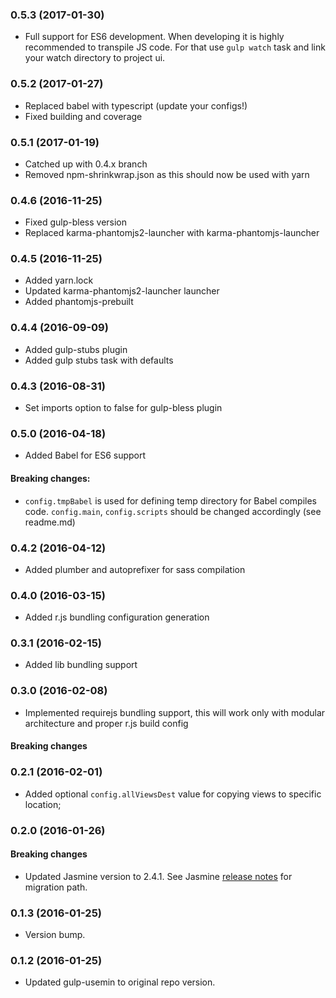 ### 0.5.3 (2017-01-30)

* Full support for ES6 development. When developing it is highly
  recommended to transpile JS code. For that use `gulp watch` task and link your watch directory to project ui.

### 0.5.2 (2017-01-27)

* Replaced babel with typescript (update your configs!)
* Fixed building and coverage

### 0.5.1 (2017-01-19)

* Catched up with 0.4.x branch
* Removed npm-shrinkwrap.json as this should now be used with yarn

### 0.4.6 (2016-11-25)

* Fixed gulp-bless version
* Replaced karma-phantomjs2-launcher with karma-phantomjs-launcher

### 0.4.5 (2016-11-25)

* Added yarn.lock
* Updated karma-phantomjs2-launcher launcher
* Added phantomjs-prebuilt

### 0.4.4 (2016-09-09)

* Added gulp-stubs plugin
* Added gulp stubs task with defaults

### 0.4.3 (2016-08-31)

* Set imports option to false for gulp-bless plugin

### 0.5.0 (2016-04-18)

* Added Babel for ES6 support
#### Breaking changes:
* `config.tmpBabel` is used for defining temp directory for Babel compiles code. `config.main`, `config.scripts` should be changed accordingly (see readme.md)

### 0.4.2 (2016-04-12)

* Added plumber and autoprefixer for sass compilation

### 0.4.0 (2016-03-15)

* Added r.js bundling configuration generation

### 0.3.1 (2016-02-15)

* Added lib bundling support

### 0.3.0 (2016-02-08)

* Implemented requirejs bundling support, this will work only with modular architecture and proper r.js build config

#### Breaking changes

### 0.2.1 (2016-02-01)

* Added optional `config.allViewsDest` value for copying views to specific location;

### 0.2.0 (2016-01-26)

#### Breaking changes

* Updated Jasmine version to 2.4.1. See Jasmine [release notes](https://github.com/jasmine/jasmine/blob/master/release_notes/20.md) for migration path.

### 0.1.3 (2016-01-25)

* Version bump.

### 0.1.2 (2016-01-25)

* Updated gulp-usemin to original repo version.
